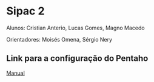 # Sipac 2

Alunos: Cristian Anterio, Lucas Gomes, Magno Macedo

Orientadores: Moisés Omena, Sérgio Nery

## Link para a configuração do Pentaho

<p> <a href="https://lukasg18.gitbooks.io/manual-de-configuracao-pentaho/content/"> Manual</a></p>
